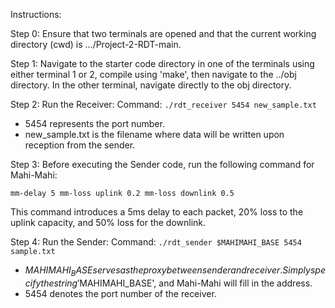 Instructions:

Step 0:
Ensure that two terminals are opened and that the current working directory (cwd) is .../Project-2-RDT-main.

Step 1:
Navigate to the starter code directory in one of the terminals using either terminal 1 or 2, compile using 'make', then navigate to the ../obj directory. In the other terminal, navigate directly to the obj directory.

Step 2:
Run the Receiver:
Command: `./rdt_receiver 5454 new_sample.txt`
- 5454 represents the port number.
- new_sample.txt is the filename where data will be written upon reception from the sender.

Step 3:
Before executing the Sender code, run the following command for Mahi-Mahi:
```
mm-delay 5 mm-loss uplink 0.2 mm-loss downlink 0.5
```
This command introduces a 5ms delay to each packet, 20% loss to the uplink capacity, and 50% loss for the downlink.

Step 4:
Run the Sender:
Command: `./rdt_sender $MAHIMAHI_BASE 5454 sample.txt`
- $MAHIMAHI_BASE serves as the proxy between sender and receiver. Simply specify the string '$MAHIMAHI_BASE', and Mahi-Mahi will fill in the address.
- 5454 denotes the port number of the receiver.
